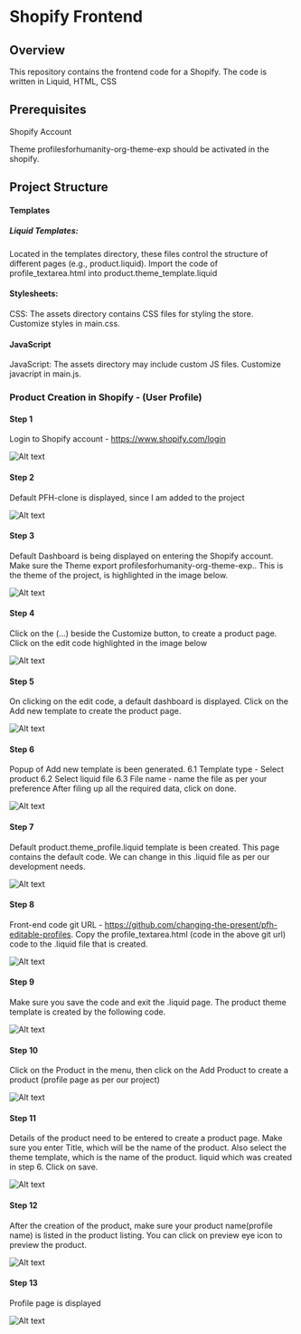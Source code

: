 # Shopify Frontend

## Overview

This repository contains the frontend code for a Shopify. The code is written in Liquid, HTML, CSS

## Prerequisites

Shopify Account

Theme profilesforhumanity-org-theme-exp should be activated in the shopify.

## Project Structure

#### Templates

##### Liquid Templates:

Located in the templates directory, these files control the structure of different pages (e.g., product.liquid).
Import the code of profile_textarea.html into product.theme_template.liquid

#### Stylesheets:

CSS: The assets directory contains CSS files for styling the store. Customize styles in main.css.

#### JavaScript

JavaScript: The assets directory may include custom JS files. Customize javacript in main.js.

### Product Creation in Shopify - (User Profile)

#### Step 1

Login to Shopify account - https://www.shopify.com/login

![Alt text](/images/product/login_step1.png?raw=true "Optional Title")

#### Step 2

Default PFH-clone is displayed, since I am added to the project

![Alt text](/images/product/login_selection_step2.png?raw=true "Optional Title")

#### Step 3

Default Dashboard is being displayed on entering the Shopify account. Make sure the Theme export profilesforhumanity-org-theme-exp.. This is the theme of the project, is highlighted in the image below.

![Alt text](/images/product/Online_Store_theme_selection_step3.png?raw=true "Optional Title")

#### Step 4

Click on the (...) beside the Customize button, to create a product page. Click on the edit code highlighted in the image below

![Alt text](/images/product/Edit_code_menu_step4.png?raw=true "Optional Title")

#### Step 5

On clicking on the edit code, a default dashboard is displayed. Click on the Add new template to create the product page.

![Alt text](/images/product/Edit_Code_dashboard_display_step5.png?raw=true "Optional Title")

#### Step 6

Popup of Add new template is been generated.
6.1 Template type - Select product
6.2 Select liquid file
6.3 File name - name the file as per your preference
After filing up all the required data, click on done.

![Alt text](/images/product/Edit_Code_Product_Creation_Step6.png?raw=true "Optional Title")

#### Step 7

Default product.theme_profile.liquid template is been created. This page contains the default code. We can change in this .liquid file as per our development needs.

![Alt text](/images/product/Default_Product_theme_page_step7.png?raw=true "Optional Title")

#### Step 8

Front-end code git URL - https://github.com/changing-the-present/pfh-editable-profiles.
Copy the profile_textarea.html (code in the above git url) code to the .liquid file that is created.

![Alt text](/images/product/Edit_Code_product_code_git_step8.png?raw=true "Optional Title")

#### Step 9

Make sure you save the code and exit the .liquid page. The product theme template is created by the following code.

![Alt text](/images/product/Edit_Code_exit_step9.png?raw=true "Optional Title")

#### Step 10

Click on the Product in the menu, then click on the Add Product to create a product (profile page as per our project)

![Alt text](/images/product/Default_Product_display_step10.png?raw=true "Optional Title")

#### Step 11

Details of the product need to be entered to create a product page. Make sure you enter Title, which will be the name of the product. Also select the theme template, which is the name of the product. liquid which was created in step 6. Click on save.

![Alt text](/images/product/Product_theme_selection_step11.jpg "Optional Title")

#### Step 12

After the creation of the product, make sure your product name(profile name) is listed in the product listing. You can click on preview eye icon to preview the product.

![Alt text](/images/product/Emma_Will_Product_display_step12.png?raw=true "Optional Title")

#### Step 13

Profile page is displayed

![Alt text](/images/product/Emma_will_product_layout_step13.jpg?raw=true "Optional Title")
